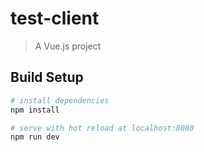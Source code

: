 # test-client

> A Vue.js project

## Build Setup

``` bash
# install dependencies
npm install

# serve with hot reload at localhost:8080
npm run dev

```
